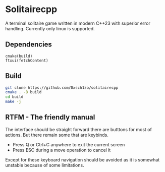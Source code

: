 # Solitairecpp
A terminal solitaire game written in modern C++23 with superior error handling. Currently only linux is supported.

## Dependencies
```
cmake(build)
ftxui(fetchContent)
```
## Build
```sh
git clone https://github.com/0xsch1zo/solitairecpp
cmake . -B build
cd build
make -j
```
## RTFM - The friendly manual
The interface should be straight forward there are butttons for most of actions. But there remain some that are keybinds.
<ul>
<li>Press Q or Ctrl+C anywhere to exit the current screen</li>
<li>Press ESC during a move operation to cancel it</li>
</ul>
Except for these keyboard navigation should be avoided as it is somewhat unstable because of some limitations.
